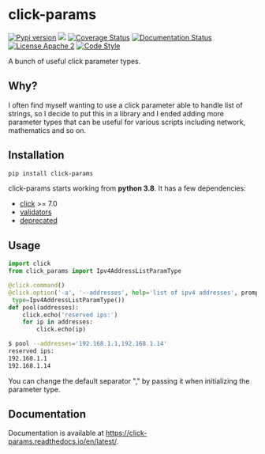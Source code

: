 # click-params

[![Pypi version](https://img.shields.io/pypi/v/click-params.svg)](https://pypi.org/project/click-params/)
![](https://github.com/click-contrib/click_params/workflows/CI/badge.svg)
[![Coverage Status](https://codecov.io/gh/click-contrib/click_params/branch/master/graphs/badge.svg?branch=master)](https://codecov.io/gh/click-contrib/click_params)
[![Documentation Status](https://readthedocs.org/projects/click_params/badge/?version=latest)](https://click-params.readthedocs.io/en/latest/?badge=latest)
[![License Apache 2](https://img.shields.io/hexpm/l/plug.svg)](http://www.apache.org/licenses/LICENSE-2.0)
[![Code Style](https://img.shields.io/badge/code%20style-black-black)](https://github.com/click-contrib/click_params)

A bunch of useful click parameter types.

## Why?

I often find myself wanting to use a click parameter able to handle list of strings, so I decide to put this in a library
and I ended adding more parameter types that can be useful for various scripts including network, mathematics and so on.


## Installation

```bash
pip install click-params
```

click-params starts working from **python 3.8**. It has a few dependencies:
- [click](https://click.palletsprojects.com/en/7.x/) >= 7.0
- [validators](https://validators.readthedocs.io/en/latest/)
- [deprecated](https://deprecated.readthedocs.io/en/latest/)

## Usage

```python
import click
from click_params import Ipv4AddressListParamType

@click.command()
@click.option('-a', '--addresses', help='list of ipv4 addresses', prompt='list of ipv4 addresses to reserve',
 type=Ipv4AddressListParamType())
def pool(addresses):
    click.echo('reserved ips:')
    for ip in addresses:
        click.echo(ip)
```

```bash
$ pool --addresses='192.168.1.1,192.168.1.14'
reserved ips:
192.168.1.1
192.168.1.14
```

You can change the default separator "," by passing it when initializing the parameter type.

## Documentation

Documentation is available at https://click-params.readthedocs.io/en/latest/.
